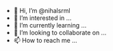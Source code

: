- 👋 Hi, I’m @nihalsrml
- 👀 I’m interested in ...
- 🌱 I’m currently learning ...
- 💞️ I’m looking to collaborate on ...
- 📫 How to reach me ...

<!---
nihalsrml/nihalsrml is a ✨ special ✨ repository because its `README.md` (this file) appears on your GitHub profile.
You can click the Preview link to take a look at your changes.
--->
